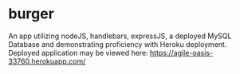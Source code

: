 # burger
An app utilizing nodeJS, handlebars, expressJS, a deployed MySQL Database and demonstrating proficiency with Heroku deployment.  Deployed application may be viewed here: https://agile-oasis-33760.herokuapp.com/
